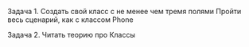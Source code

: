 Задача 1.
Создать свой класс с не менее чем тремя полями
Пройти весь сценарий, как с классом Phone

Задача 2.
Читать теорию про Классы



